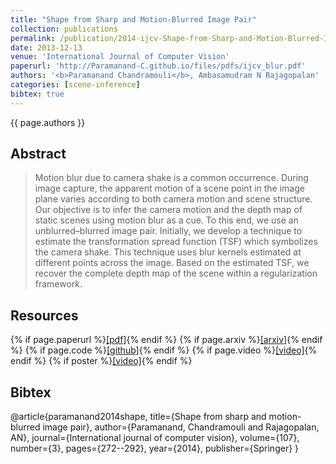 ```yaml
---
title: "Shape from Sharp and Motion-Blurred Image Pair"
collection: publications
permalink: /publication/2014-ijcv-Shape-from-Sharp-and-Motion-Blurred-Image-Pair
date: 2013-12-13
venue: 'International Journal of Computer Vision'
paperurl: 'http://Paramanand-C.github.io/files/pdfs/ijcv_blur.pdf'
authors: '<b>Paramanand Chandramouli</b>, Ambasamudram N Rajagopalan' 
categories: [scene-inference]
bibtex: true
---
```


{{ page.authors }}


## Abstract

> Motion blur due to camera shake is a common occurrence. During image capture, the apparent motion of a scene point in the image plane varies according to both camera motion and scene structure. Our objective is to infer the camera motion and the depth map of static scenes using motion blur as a cue. To this end, we use an unblurred–blurred image pair. Initially, we develop a technique to estimate the transformation spread function (TSF) which symbolizes the camera shake. This technique uses blur kernels estimated at different points across the image. Based on the estimated TSF, we recover the complete depth map of the scene within a regularization framework.
## Resources

{% if page.paperurl %}<a href=" {{ page.paperurl }} ">[pdf]</a>{% endif %} {% if page.arxiv %}<a href=" {{ page.arxiv }} ">[arxiv]</a>{% endif %} {% if page.code %}<a href=" {{ page.code }} ">[github]</a>{% endif %} {% if page.video %}<a href=" {{ page.video }} ">[video]</a>{% endif %} {% if poster %}<a href=" {{ page.poster }} ">[video]</a>{% endif %}


## Bibtex

@article{paramanand2014shape,
  title={Shape from sharp and motion-blurred image pair},
  author={Paramanand, Chandramouli and Rajagopalan, AN},
  journal={International journal of computer vision},
  volume={107},
  number={3},
  pages={272--292},
  year={2014},
  publisher={Springer}
}



